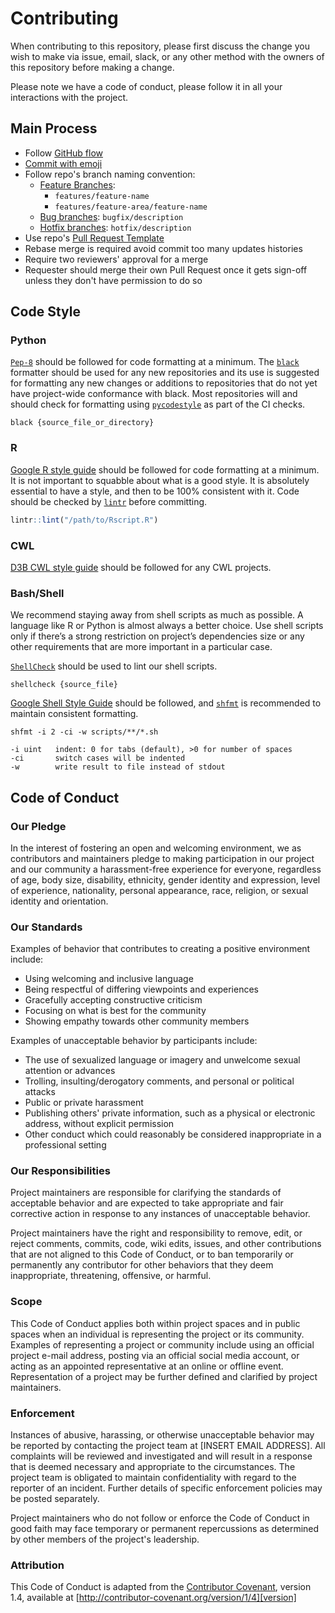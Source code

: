 # Contributing

When contributing to this repository, please first discuss the change you wish to make via issue,
email, slack, or any other method with the owners of this repository before making a change. 

Please note we have a code of conduct, please follow it in all your interactions with the project.

## Main Process

- Follow [GitHub flow](https://guides.github.com/introduction/flow/)
- [Commit with emoji](https://gist.github.com/parmentf/035de27d6ed1dce0b36a)
- Follow repo's branch naming convention:
  - [Feature Branches](https://gist.github.com/digitaljhelms/4287848#feature-branches):
    - `features/feature-name`
    - `features/feature-area/feature-name`
  - [Bug branches](https://gist.github.com/digitaljhelms/4287848#bug-branches): `bugfix/description`
  - [Hotfix branches](https://gist.github.com/digitaljhelms/4287848#hotfix-branches): `hotfix/description`
- Use repo's [Pull Request Template](https://github.com/d3b-center/d3b-bix-analysis-toolkit/blob/master/.github/PULL_REQUEST_TEMPLATE.md)
- Rebase merge is required avoid commit too many updates histories
- Require two reviewers' approval for a merge
- Requester should merge their own Pull Request once it gets sign-off unless they don't have permission to do so


## Code Style

### Python
[`Pep-8`](https://www.python.org/dev/peps/pep-0008/#tabs-or-spaces) should be
followed for code formatting at a minimum.
The [`black`](https://github.com/psf/black) formatter should be used for any
new repositories and its use is suggested for formatting any new changes or
additions to repositories that do not yet have project-wide conformance with
black.
Most repositories will and should check for formatting using
[`pycodestyle`](https://pypi.org/project/pycodestyle/) as part of the CI checks.
```
black {source_file_or_directory}
```


### R
[Google R style guide](https://google.github.io/styleguide/Rguide.html) should be
followed for code formatting at a minimum. It is not important to squabble about what is a good style. It is absolutely essential to have a style, and then to be 100% consistent with it.
Code should be checked by [`lintr`](https://www.rdocumentation.org/packages/lintr/versions/1.0.3) before committing.
```R
lintr::lint("/path/to/Rscript.R")
```

### CWL
[D3B CWL style guide](https://github.com/d3b-center/handbook/blob/DEV-WIP/docs/development/cwl_style_guide.md) should be followed for any CWL projects.


### Bash/Shell
We recommend staying away from shell scripts as much as possible. A language like R or Python is almost always a better choice. Use shell scripts only if there’s a strong restriction on project’s dependencies size or any other requirements that are more important in a particular case.

[`ShellCheck`](https://www.shellcheck.net/) should be used to lint our shell scripts.
```shell
shellcheck {source_file}
```

[Google Shell Style Guide](https://google.github.io/styleguide/shell.xml) should be followed, and [`shfmt`](https://formulae.brew.sh/formula/shfmt) is recommended to maintain consistent formatting. 
```shell
shfmt -i 2 -ci -w scripts/**/*.sh

-i uint   indent: 0 for tabs (default), >0 for number of spaces
-ci       switch cases will be indented
-w        write result to file instead of stdout
```


## Code of Conduct

### Our Pledge

In the interest of fostering an open and welcoming environment, we as
contributors and maintainers pledge to making participation in our project and
our community a harassment-free experience for everyone, regardless of age, body
size, disability, ethnicity, gender identity and expression, level of experience,
nationality, personal appearance, race, religion, or sexual identity and
orientation.

### Our Standards

Examples of behavior that contributes to creating a positive environment
include:

* Using welcoming and inclusive language
* Being respectful of differing viewpoints and experiences
* Gracefully accepting constructive criticism
* Focusing on what is best for the community
* Showing empathy towards other community members

Examples of unacceptable behavior by participants include:

* The use of sexualized language or imagery and unwelcome sexual attention or
advances
* Trolling, insulting/derogatory comments, and personal or political attacks
* Public or private harassment
* Publishing others' private information, such as a physical or electronic
  address, without explicit permission
* Other conduct which could reasonably be considered inappropriate in a
  professional setting

### Our Responsibilities

Project maintainers are responsible for clarifying the standards of acceptable
behavior and are expected to take appropriate and fair corrective action in
response to any instances of unacceptable behavior.

Project maintainers have the right and responsibility to remove, edit, or
reject comments, commits, code, wiki edits, issues, and other contributions
that are not aligned to this Code of Conduct, or to ban temporarily or
permanently any contributor for other behaviors that they deem inappropriate,
threatening, offensive, or harmful.

### Scope

This Code of Conduct applies both within project spaces and in public spaces
when an individual is representing the project or its community. Examples of
representing a project or community include using an official project e-mail
address, posting via an official social media account, or acting as an appointed
representative at an online or offline event. Representation of a project may be
further defined and clarified by project maintainers.

### Enforcement

Instances of abusive, harassing, or otherwise unacceptable behavior may be
reported by contacting the project team at [INSERT EMAIL ADDRESS]. All
complaints will be reviewed and investigated and will result in a response that
is deemed necessary and appropriate to the circumstances. The project team is
obligated to maintain confidentiality with regard to the reporter of an incident.
Further details of specific enforcement policies may be posted separately.

Project maintainers who do not follow or enforce the Code of Conduct in good
faith may face temporary or permanent repercussions as determined by other
members of the project's leadership.

### Attribution

This Code of Conduct is adapted from the [Contributor Covenant][homepage], version 1.4,
available at [http://contributor-covenant.org/version/1/4][version]

[homepage]: http://contributor-covenant.org
[version]: http://contributor-covenant.org/version/1/4/
